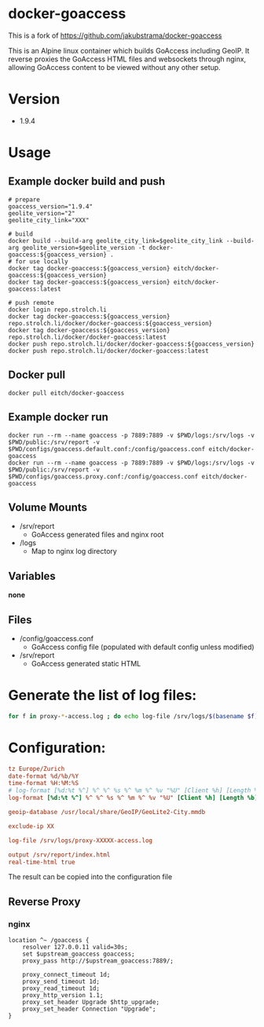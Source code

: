 # docker-goaccess

This is a fork of https://github.com/jakubstrama/docker-goaccess

This is an Alpine linux container which builds GoAccess including GeoIP. It reverse proxies the GoAccess HTML files and
websockets through nginx, allowing GoAccess content to be viewed without any other setup.

# Version

- 1.9.4

# Usage

## Example docker build and push

```
# prepare
goaccess_version="1.9.4"
geolite_version="2"
geolite_city_link="XXX"

# build
docker build --build-arg geolite_city_link=$geolite_city_link --build-arg geolite_version=$geolite_version -t docker-goaccess:${goaccess_version} .
# for use locally
docker tag docker-goaccess:${goaccess_version} eitch/docker-goaccess:${goaccess_version}
docker tag docker-goaccess:${goaccess_version} eitch/docker-goaccess:latest

# push remote
docker login repo.strolch.li
docker tag docker-goaccess:${goaccess_version} repo.strolch.li/docker/docker-goaccess:${goaccess_version}
docker tag docker-goaccess:${goaccess_version} repo.strolch.li/docker/docker-goaccess:latest
docker push repo.strolch.li/docker/docker-goaccess:${goaccess_version}
docker push repo.strolch.li/docker/docker-goaccess:latest
```

## Docker pull

```
docker pull eitch/docker-goaccess
```

## Example docker run

```
docker run --rm --name goaccess -p 7889:7889 -v $PWD/logs:/srv/logs -v $PWD/public:/srv/report -v $PWD/configs/goaccess.default.conf:/config/goaccess.conf eitch/docker-goaccess
docker run --rm --name goaccess -p 7889:7889 -v $PWD/logs:/srv/logs -v $PWD/public:/srv/report -v $PWD/configs/goaccess.proxy.conf:/config/goaccess.conf eitch/docker-goaccess
```

## Volume Mounts

- /srv/report
    - GoAccess generated files and nginx root
- /logs
    - Map to nginx log directory

## Variables

**none**

## Files

- /config/goaccess.conf
    - GoAccess config file (populated with default config unless modified)
- /srv/report
    - GoAccess generated static HTML

# Generate the list of log files:

```bash
for f in proxy-*-access.log ; do echo log-file /srv/logs/$(basename $f) | sort ; done
```

# Configuration:
```ini
tz Europe/Zurich
date-format %d/%b/%Y
time-format %H:%M:%S
# log-format [%d:%t %^] %^ %^ %s %^ %m %^ %v "%U" [Client %h] [Length %b] [Gzip %^] [Sent-to %^] "%u" "%R" 
log-format [%d:%t %^] %^ %^ %s %^ %m %^ %v "%U" [Client %h] [Length %b] [Gzip %^] [Sent-to %^] "%u" "%R" [ReqTime %T] [%K %k] [%H]

geoip-database /usr/local/share/GeoIP/GeoLite2-City.mmdb

exclude-ip XX

log-file /srv/logs/proxy-XXXXX-access.log

output /srv/report/index.html
real-time-html true
```

The result can be copied into the configuration file

## Reverse Proxy

### nginx

```
location ^~ /goaccess {
    resolver 127.0.0.11 valid=30s;
    set $upstream_goaccess goaccess;
    proxy_pass http://$upstream_goaccess:7889/;

    proxy_connect_timeout 1d;
    proxy_send_timeout 1d;
    proxy_read_timeout 1d;
    proxy_http_version 1.1;
    proxy_set_header Upgrade $http_upgrade;
    proxy_set_header Connection "Upgrade";
}
```
